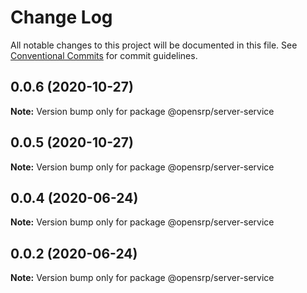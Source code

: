 # Change Log

All notable changes to this project will be documented in this file.
See [Conventional Commits](https://conventionalcommits.org) for commit guidelines.

## 0.0.6 (2020-10-27)

**Note:** Version bump only for package @opensrp/server-service

## 0.0.5 (2020-10-27)

**Note:** Version bump only for package @opensrp/server-service

## 0.0.4 (2020-06-24)

**Note:** Version bump only for package @opensrp/server-service

## 0.0.2 (2020-06-24)

**Note:** Version bump only for package @opensrp/server-service
